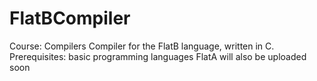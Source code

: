 # FlatBCompiler

Course: Compilers
Compiler for the FlatB language, written in C.
Prerequisites: basic programming languages
FlatA will also be uploaded soon

